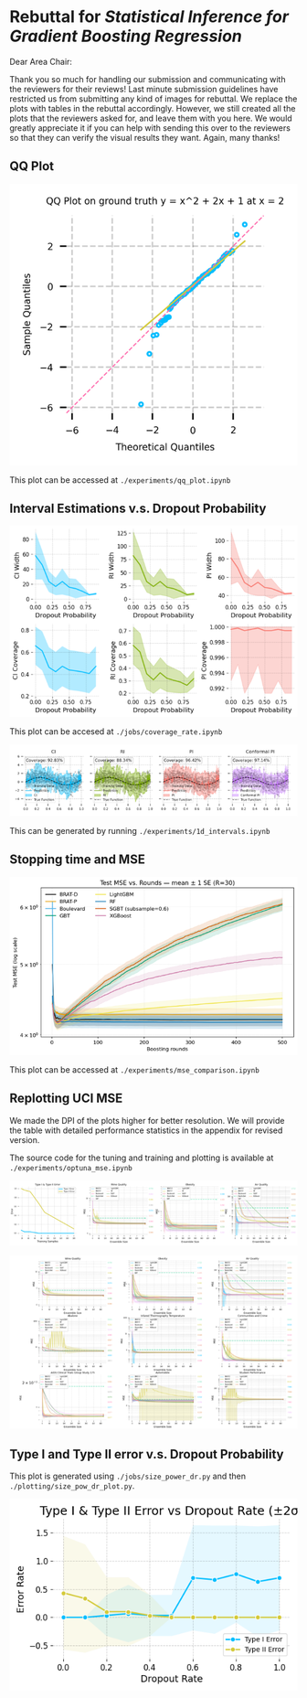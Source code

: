 # Rebuttal for *Statistical Inference for Gradient Boosting Regression*

Dear Area Chair:

Thank you so much for handling our submission and communicating with the reviewers for their reviews! Last minute submission guidelines have restricted us from submitting any kind of images for rebuttal. We replace the plots with tables in the rebuttal accordingly. However, we still created all the plots that the reviewers asked for, and leave them with you here. We would greatly appreciate it if you can help with sending this over to the reviewers so that they can verify the visual results they want. Again, many thanks!

## QQ Plot

![QQ Plot](plots/qqplot.png)

This plot can be accessed at `./experiments/qq_plot.ipynb`

## Interval Estimations v.s. Dropout Probability

![Interval Estimations v.s. Dropout Probability](plots/ci_dropout_prob.png)

This plot can be accesed at `./jobs/coverage_rate.ipynb`

![1d interval](plots/1d_interval.png)

This can be generated by running `./experiments/1d_intervals.ipynb`

## Stopping time and MSE

![MSE](plots/mse.png)

This plot can be accessed at `./experiments/mse_comparison.ipynb`

## Replotting UCI MSE

We made the DPI of the plots higher for better resolution. We will provide the table with detailed performance statistics in the appendix for revised version. 

The source code for the tuning and training and plotting is available at `./experiments/optuna_mse.ipynb`

![UCI(1)](plots/UCI(1).png)

![UCI(2)](plots/UCI(2).png)

## Type I and Type II error v.s. Dropout Probability

This plot is generated using `./jobs/size_power_dr.py` and then `./plotting/size_pow_dr_plot.py`.

![UCI(1)](plots/size_power_dr.png)
